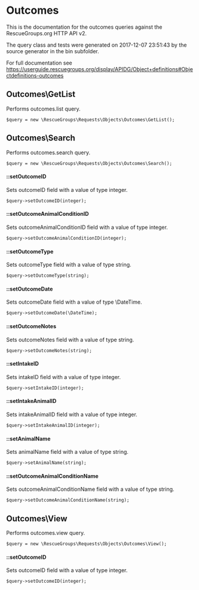 # Outcomes

This is the documentation for the outcomes queries against the RescueGroups.org HTTP API v2.

The query class and tests were generated on 2017-12-07 23:51:43 by the source generator in the bin subfolder.

For full documentation see https://userguide.rescuegroups.org/display/APIDG/Object+definitions#Objectdefinitions-outcomes

## Outcomes\GetList

Performs outcomes.list query.

    $query = new \RescueGroups\Requests\Objects\Outcomes\GetList();



## Outcomes\Search

Performs outcomes.search query.

    $query = new \RescueGroups\Requests\Objects\Outcomes\Search();

#### ::setOutcomeID

Sets outcomeID field with a value of type integer.

    $query->setOutcomeID(integer);

#### ::setOutcomeAnimalConditionID

Sets outcomeAnimalConditionID field with a value of type integer.

    $query->setOutcomeAnimalConditionID(integer);

#### ::setOutcomeType

Sets outcomeType field with a value of type string.

    $query->setOutcomeType(string);

#### ::setOutcomeDate

Sets outcomeDate field with a value of type \DateTime.

    $query->setOutcomeDate(\DateTime);

#### ::setOutcomeNotes

Sets outcomeNotes field with a value of type string.

    $query->setOutcomeNotes(string);

#### ::setIntakeID

Sets intakeID field with a value of type integer.

    $query->setIntakeID(integer);

#### ::setIntakeAnimalID

Sets intakeAnimalID field with a value of type integer.

    $query->setIntakeAnimalID(integer);

#### ::setAnimalName

Sets animalName field with a value of type string.

    $query->setAnimalName(string);

#### ::setOutcomeAnimalConditionName

Sets outcomeAnimalConditionName field with a value of type string.

    $query->setOutcomeAnimalConditionName(string);



## Outcomes\View

Performs outcomes.view query.

    $query = new \RescueGroups\Requests\Objects\Outcomes\View();

#### ::setOutcomeID

Sets outcomeID field with a value of type integer.

    $query->setOutcomeID(integer);





